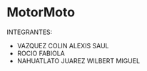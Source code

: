 # MotorMoto

INTEGRANTES: 
- VAZQUEZ COLIN ALEXIS SAUL
- ROCIO FABIOLA
- NAHUATLATO JUAREZ WILBERT MIGUEL 